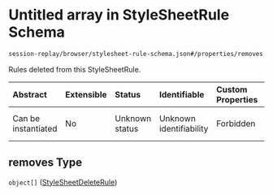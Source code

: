 # Untitled array in StyleSheetRule Schema

```txt
session-replay/browser/stylesheet-rule-schema.json#/properties/removes
```

Rules deleted from this StyleSheetRule.

| Abstract            | Extensible | Status         | Identifiable            | Custom Properties | Additional Properties | Access Restrictions | Defined In                                                                                                        |
| :------------------ | :--------- | :------------- | :---------------------- | :---------------- | :-------------------- | :------------------ | :---------------------------------------------------------------------------------------------------------------- |
| Can be instantiated | No         | Unknown status | Unknown identifiability | Forbidden         | Allowed               | none                | [stylesheet-rule-schema.json\*](../out/session-replay/browser/stylesheet-rule-schema.json "open original schema") |

## removes Type

`object[]` ([StyleSheetDeleteRule](stylesheet-rule-delete-schema.md))
